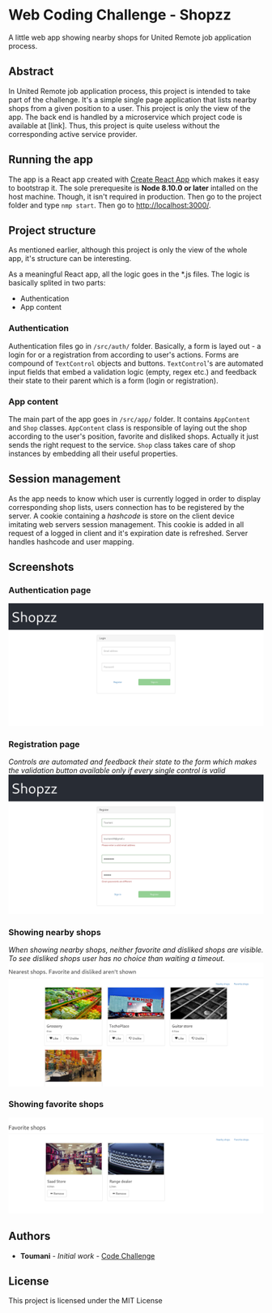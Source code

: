 # Web Coding Challenge - Shopzz

A little web app showing nearby shops for United Remote job application process.

## Abstract

In United Remote job application process, this project is intended to take part of the challenge. It's a simple single page application that lists nearby shops from a given position to a user.
This project is only the view of the app. The back end is handled by a microservice which project code is available at [link]. Thus, this project is quite useless without the corresponding active service provider.

## Running the app

The app is a React app created with [Create React App](https://github.com/facebook/create-react-app) which makes it easy to bootstrap it. The sole prerequesite is **Node 8.10.0 or later** intalled on the host machine. Though, it isn't required in production. Then go to the project folder and type ```nmp start```. Then go to [http://localhost:3000/](http://localhost:3000/).

## Project structure

As mentioned earlier, although this project is only the view of the whole app, it's structure can be interesting.

As a meaningful React app, all the logic goes in the *.js files. The logic is basically splited in two parts:
* Authentication
* App content

### Authentication

Authentication files go in ```/src/auth/``` folder. Basically, a form is layed out - a login for or a registration from according to user's actions. Forms are compound of ```TextControl``` objects and buttons. ```TextControl```'s are automated input fields that embed a validation logic (empty, regex etc.) and feedback their state to their parent which is a form (login or registration).

### App content
The main part of the app goes in ```/src/app/``` folder. It contains ```AppContent``` and ```Shop``` classes. ```AppContent``` class is responsible of laying out the shop according to the user's position, favorite and disliked shops. Actually it just sends the right request to the service. ```Shop``` class takes care of shop instances by embedding all their useful properties.

## Session management

As the app needs to know which user is currently logged in order to display corresponding shop lists, users connection has to be registered by the server. A cookie containing a *hashcode* is store on the client device imitating web servers session management. This cookie is added in all request of a logged in client and it's expiration date is refreshed. Server handles hashcode and user mapping.

## Screenshots

### Authentication page
![Authentication](./Screenshots/Auth.png "Authentication page")

### Registration page
_Controls are automated and feedback their state to the form which makes the validation button available only if every single control is valid_ 
![Registration](./Screenshots/Validation_actually_checking.png "Registration with validation")

### Showing nearby shops
_When showing nearby shops, neither favorite and disliked shops are visible. To see disliked shops user has no choice than waiting a timeout._
![Nearby shops](./Screenshots/Nearby_shops.png "Nearby shops")

### Showing favorite shops
![Favorite shops](./Screenshots/Favorite_shops.png "Favorite shops")

## Authors

* **Toumani** - *Initial work* - [Code Challenge](https://github.com/Toumani/web-coding-challenge/)

## License

This project is licensed under the MIT License 
